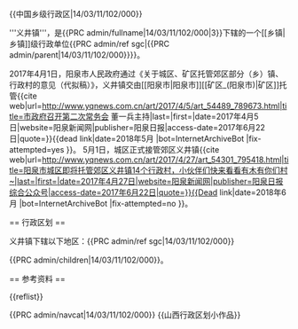 {{中国乡级行政区|14/03/11/102/000}}

'''义井镇'''，是{{PRC admin/fullname|14/03/11/102/000|3}}下辖的一个[[乡镇|乡镇]]级行政单位<ref>{{PRC admin/ref sgc|{{PRC admin/parent|14/03/11/102/000}}}}</ref>。

2017年4月1日，阳泉市人民政府通过《关于城区、矿区托管郊区部分（乡）镇、行政村的意见（代拟稿）》，义井镇交由[[阳泉市|阳泉市]][[矿区_(阳泉市)|矿区]]托管<ref>{{cite web|url=http://www.yqnews.com.cn/art/2017/4/5/art_54489_789673.html|title=市政府召开第二次常务会 董一兵主持|last=|first=|date=2017年4月5日|website=阳泉新闻网|publisher=阳泉日报|access-date=2017年6月22日|quote=}}{{dead link|date=2018年5月 |bot=InternetArchiveBot |fix-attempted=yes }}</ref>。 5月1日，城区正式接管郊区义井镇<ref>{{cite web|url=http://www.yqnews.com.cn/art/2017/4/27/art_54301_795418.html|title=阳泉市城区即将托管郊区义井镇14个行政村，小伙伴们快来看看有木有你们村~|last=|first=|date=2017年4月27日|website=阳泉新闻网|publisher=阳泉日报综合公众号|access-date=2017年6月22日|quote=}}{{Dead link|date=2018年6月 |bot=InternetArchiveBot |fix-attempted=no }}</ref>。

== 行政区划 ==

义井镇下辖以下地区：<ref>{{PRC admin/ref sgc|14/03/11/102/000}}</ref>

{{PRC admin/children|14/03/11/102/000}}。

== 参考资料 ==

{{reflist}}

{{PRC admin/navcat|14/03/11/102/000}}
{{山西行政区划小作品}}